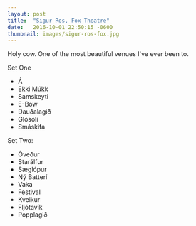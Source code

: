 ```yaml
---
layout: post
title:  "Sigur Ros, Fox Theatre"
date:   2016-10-01 22:50:15 -0600
thumbnail: images/sigur-ros-fox.jpg
---
```

Holy cow. One of the most beautiful venues I've ever been to.

Set One
+ Á
+ Ekki Múkk
+ Samskeyti
+ E-Bow
+ Dauðalagið
+ Glósóli
+ Smáskifa

Set Two:
+ Óveður
+ Starálfur
+ Sæglópur
+ Ný Batterí
+ Vaka
+ Festival
+ Kveikur
+ Fljótavík
+ Popplagið
